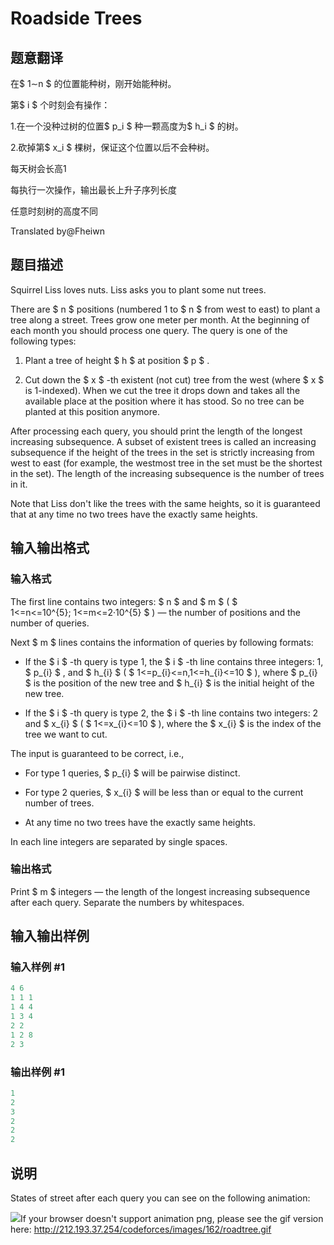 # Roadside Trees

## 题意翻译

在$ 1∼n $ 的位置能种树，刚开始能种树。

第$ i $ 个时刻会有操作：

1.在一个没种过树的位置$ p_i $ 种一颗高度为$ h_i $ 的树。

2.砍掉第$ x_i $ 棵树，保证这个位置以后不会种树。

每天树会长高1

每执行一次操作，输出最长上升子序列长度

任意时刻树的高度不同

Translated by@Fheiwn 

## 题目描述

Squirrel Liss loves nuts. Liss asks you to plant some nut trees.

There are $ n $ positions (numbered 1 to $ n $ from west to east) to plant a tree along a street. Trees grow one meter per month. At the beginning of each month you should process one query. The query is one of the following types:

1. Plant a tree of height $ h $ at position $ p $ .

2. Cut down the $ x $ -th existent (not cut) tree from the west (where $ x $ is 1-indexed). When we cut the tree it drops down and takes all the available place at the position where it has stood. So no tree can be planted at this position anymore.

After processing each query, you should print the length of the longest increasing subsequence. A subset of existent trees is called an increasing subsequence if the height of the trees in the set is strictly increasing from west to east (for example, the westmost tree in the set must be the shortest in the set). The length of the increasing subsequence is the number of trees in it.

Note that Liss don't like the trees with the same heights, so it is guaranteed that at any time no two trees have the exactly same heights.

## 输入输出格式

### 输入格式

The first line contains two integers: $ n $ and $ m $ ( $ 1<=n<=10^{5}; 1<=m<=2·10^{5} $ ) — the number of positions and the number of queries.

Next $ m $ lines contains the information of queries by following formats:

- If the $ i $ -th query is type 1, the $ i $ -th line contains three integers: 1, $ p_{i} $ , and $ h_{i} $ ( $ 1<=p_{i}<=n,1<=h_{i}<=10 $ ), where $ p_{i} $ is the position of the new tree and $ h_{i} $ is the initial height of the new tree.

- If the $ i $ -th query is type 2, the $ i $ -th line contains two integers: 2 and $ x_{i} $ ( $ 1<=x_{i}<=10 $ ), where the $ x_{i} $ is the index of the tree we want to cut.

The input is guaranteed to be correct, i.e.,

- For type 1 queries, $ p_{i} $ will be pairwise distinct.

- For type 2 queries, $ x_{i} $ will be less than or equal to the current number of trees.

- At any time no two trees have the exactly same heights.

In each line integers are separated by single spaces.

### 输出格式

Print $ m $ integers — the length of the longest increasing subsequence after each query. Separate the numbers by whitespaces.

## 输入输出样例

### 输入样例 #1

```cpp
4 6
1 1 1
1 4 4
1 3 4
2 2
1 2 8
2 3

```
### 输出样例 #1

```cpp
1
2
3
2
2
2

```
## 说明

States of street after each query you can see on the following animation:

![](https://cdn.luogu.com.cn/upload/vjudge_pic/CF264E/d9e4fa5cd79261f3aad9ee385bd25a1e662d547a.png)If your browser doesn't support animation png, please see the gif version here: http://212.193.37.254/codeforces/images/162/roadtree.gif

